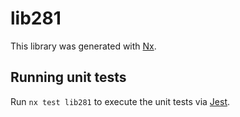 # lib281

This library was generated with [Nx](https://nx.dev).


## Running unit tests

Run `nx test lib281` to execute the unit tests via [Jest](https://jestjs.io).


